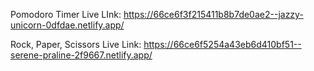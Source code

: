 Pomodoro Timer Live LInk:  https://66ce6f3f215411b8b7de0ae2--jazzy-unicorn-0dfdae.netlify.app/

Rock, Paper, Scissors Live Link: https://66ce6f5254a43eb6d410bf51--serene-praline-2f9667.netlify.app/
